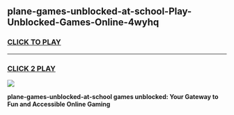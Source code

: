 
## plane-games-unblocked-at-school-Play-Unblocked-Games-Online-4wyhq
<h3>
<a href="https://premium76.site?title=plane-games-unblocked-at-school&ref=25A">CLICK TO PLAY</a></h3>
<hr>

<h3>
<a href="https://premium76.site?title=plane-games-unblocked-at-school&ref=25A">CLICK 2 PLAY</a>
  
</h3>

<a href="https://premium76.site?title=plane-games-unblocked-at-school&ref=25A"><img src="https://clearcache.store/games.png"></a>


**plane-games-unblocked-at-school games unblocked: Your Gateway to Fun and Accessible Online Gaming**
